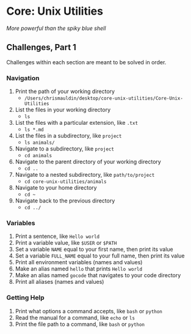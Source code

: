 # Core: Unix Utilities

_More powerful than the spiky blue shell_

## Challenges, Part 1

Challenges within each section are meant to be solved in order.

### Navigation

1.  Print the path of your working directory
    - `/Users/chrismauldin/desktop/core-unix-utilities/Core-Unix-Utilities`
1.  List the files in your working directory
    - `ls`
1.  List the files with a particular extension, like `.txt`
    - `ls *.md`
1.  List the files in a subdirectory, like `project`
    - `ls animals/`
1.  Navigate to a subdirectory, like `project`
    - `cd animals`
1.  Navigate to the parent directory of your working directory
    - `cd ..`
1.  Navigate to a nested subdirectory, like `path/to/project`
    - `cd core-unix-utilities/animals`
1.  Navigate to your home directory
    - `cd ~`
1.  Navigate back to the previous directory
    - `cd ../`

### Variables

1.  Print a sentence, like `Hello world`
1.  Print a variable value, like `$USER` or `$PATH`
1.  Set a variable `NAME` equal to your first name, then print its value
1.  Set a variable `FULL_NAME` equal to your full name, then print its value
1.  Print all environment variables (names and values)
1.  Make an alias named `hello` that prints `Hello world`
1.  Make an alias named `gocode` that navigates to your code directory
1.  Print all aliases (names and values)

### Getting Help

1.  Print what options a command accepts, like `bash` or `python`
1.  Read the manual for a command, like `echo` or `ls`
1.  Print the file path to a command, like `bash` or `python`
